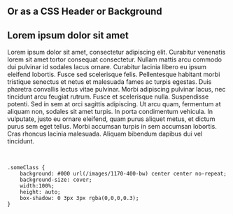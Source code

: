 ## Or as a CSS Header or Background ##

<div class="phHeader">
    <div class="inner">
        <h2>Lorem ipsum dolor sit amet</h2>
        <p>Lorem ipsum dolor sit amet, consectetur adipiscing elit. Curabitur venenatis lorem sit amet tortor consequat consectetur. Nullam mattis arcu commodo dui pulvinar id sodales lacus ornare. Curabitur lacinia libero eu ipsum eleifend lobortis. Fusce sed scelerisque felis. Pellentesque habitant morbi tristique senectus et netus et malesuada fames ac turpis egestas. Duis pharetra convallis lectus vitae pulvinar. Morbi adipiscing pulvinar lacus, nec tincidunt arcu feugiat rutrum. Fusce et scelerisque nulla. Suspendisse potenti. Sed in sem at orci sagittis adipiscing. Ut arcu quam, fermentum at aliquam non, sodales sit amet turpis. In porta condimentum vehicula. In vulputate, justo eu ornare eleifend, quam purus aliquet metus, et dictum purus sem eget tellus. Morbi accumsan turpis in sem accumsan lobortis. Cras rhoncus lacinia malesuada. Aliquam bibendum dapibus dui vel tincidunt.</p></div>
</div>

<br>

    .someClass {
        background: #000 url(/images/1170-400-bw) center center no-repeat;
        background-size: cover;
        width:100%;
        height: auto;
        box-shadow: 0 3px 3px rgba(0,0,0,0.3);
    }
